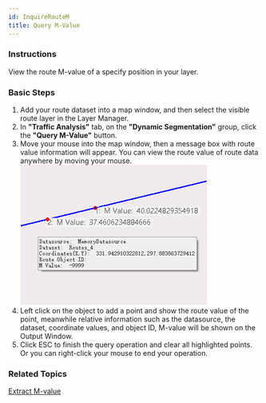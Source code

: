 ```yaml
---
id: InquireRouteM
title: Query M-Value
---
```

### Instructions

View the route M-value of a specify position in your layer.

### Basic Steps

  1. Add your route dataset into a map window, and then select the visible route layer in the Layer Manager.
  2. In **"Traffic Analysis"** tab, on the **"Dynamic Segmentation"** group, click the **"Query M-Value"** button. 
  3. Move your mouse into the map window, then a message box with route value information will appear. You can view the route value of route data anywhere by moving your mouse. <br/>![](img/InquireRouteMResult.png)  
  4. Left click on the object to add a point and show the route value of the point, meanwhile relative information such as the datasource, the dataset, coordinate values, and object ID, M-value will be shown on the Output Window.
  5. Click ESC to finish the query operation and clear all highlighted points. Or you can right-click your mouse to end your operation.

###  Related Topics

 [Extract M-value](ExtractRouteM)

